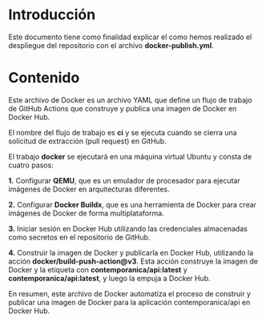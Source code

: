 # Introducción
Este documento tiene como finalidad explicar el como hemos realizado el despliegue del repositorio con el archivo **docker-publish.yml**.
# Contenido
Este archivo de Docker es un archivo YAML que define un flujo de trabajo de GitHub Actions que construye y publica una imagen de Docker en Docker Hub.

El nombre del flujo de trabajo es **ci** y se ejecuta cuando se cierra una solicitud de extracción (pull request) en GitHub.

El trabajo **docker** se ejecutará en una máquina virtual Ubuntu y consta de cuatro pasos:

**1.** Configurar **QEMU**, que es un emulador de procesador para ejecutar imágenes de Docker en arquitecturas diferentes.

**2.** Configurar **Docker Buildx**, que es una herramienta de Docker para crear imágenes de Docker de forma multiplataforma.

**3.** Iniciar sesión en Docker Hub utilizando las credenciales almacenadas como secretos en el repositorio de GitHub.

**4.** Construir la imagen de Docker y publicarla en Docker Hub, utilizando la acción **docker/build-push-action@v3**. Esta acción construye la imagen de Docker y la etiqueta con **contemporanica/api:latest** y **contemporanica/api:latest**, y luego la empuja a Docker Hub.

En resumen, este archivo de Docker automatiza el proceso de construir y publicar una imagen de Docker para la aplicación contemporanica/api en Docker Hub.